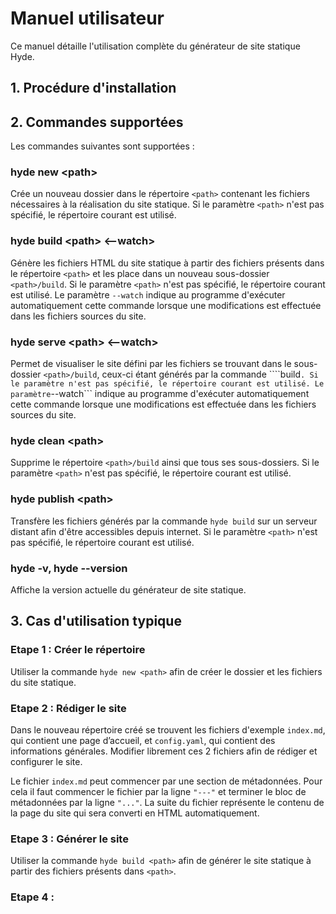 # Manuel utilisateur

Ce manuel détaille l'utilisation complète du générateur de site statique Hyde.

## 1. Procédure d'installation



## 2. Commandes supportées

Les commandes suivantes sont supportées :

### hyde new \<path>
Crée un nouveau dossier dans le répertoire ```<path>``` contenant les fichiers nécessaires à la réalisation du site statique.
Si le paramètre ```<path>``` n'est pas spécifié, le répertoire courant est utilisé.

### hyde build \<path> \<--watch>
Génère les fichiers HTML du site statique à partir des fichiers présents dans le répertoire ```<path>``` et les place dans un nouveau sous-dossier ```<path>/build```.
Si le paramètre ```<path>``` n'est pas spécifié, le répertoire courant est utilisé.
Le paramètre ```--watch``` indique au programme d'exécuter automatiquement cette commande lorsque une modifications est effectuée dans les fichiers sources du site.

### hyde serve \<path> \<--watch>
Permet de visualiser le site défini par les fichiers se trouvant dans le sous-dossier ```<path>/build```, ceux-ci étant générés par la commande ````build```.
Si le paramètre ```<path>``` n'est pas spécifié, le répertoire courant est utilisé.
Le paramètre ```--watch``` indique au programme d'exécuter automatiquement cette commande lorsque une modifications est effectuée dans les fichiers sources du site.

### hyde clean \<path>
Supprime le répertoire ```<path>/build``` ainsi que tous ses sous-dossiers.
Si le paramètre ```<path>``` n'est pas spécifié, le répertoire courant est utilisé.

### hyde publish \<path>
Transfère les fichiers générés par la commande ```hyde build``` sur un serveur distant afin d'être accessibles depuis internet.
Si le paramètre ```<path>``` n'est pas spécifié, le répertoire courant est utilisé.

### hyde -v, hyde --version
Affiche la version actuelle du générateur de site statique.

## 3. Cas d'utilisation typique

### Etape 1 : Créer le répertoire
Utiliser la commande ```hyde new <path>``` afin de créer le dossier et les fichiers du site statique.

### Etape 2 : Rédiger le site
Dans le nouveau répertoire créé se trouvent les fichiers d'exemple ```index.md```, qui contient une page d’accueil, et ```config.yaml```, qui contient des informations générales. Modifier librement ces 2 fichiers afin de rédiger et configurer le site.

Le fichier ```index.md``` peut commencer par une section de métadonnées. Pour cela il faut commencer le fichier par la ligne ```"---"``` et terminer le bloc de métadonnées par la ligne ```"..."```. La suite du fichier représente le contenu de la page du site qui sera converti en HTML automatiquement.

### Etape 3 : Générer le site
Utiliser la commande ```hyde build <path>``` afin de générer le site statique à partir des fichiers présents dans ```<path>```.

### Etape 4 : 

